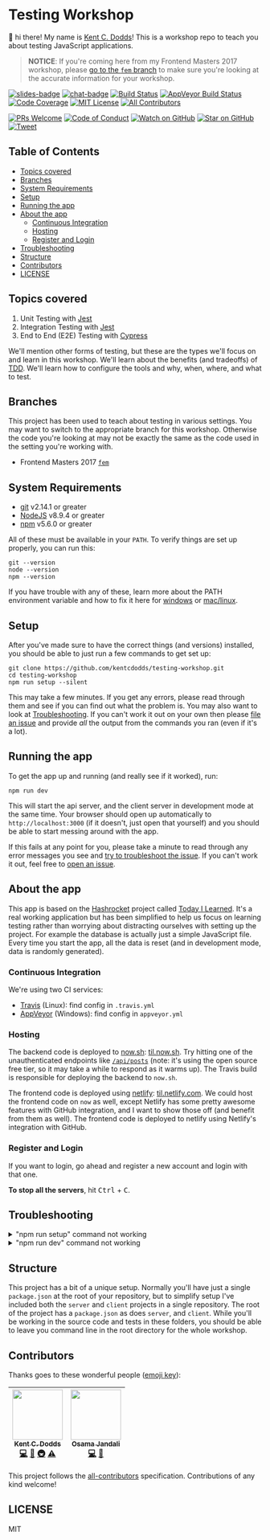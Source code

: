 # Testing Workshop

👋 hi there! My name is [Kent C. Dodds](https://kentcdodds.com)! This is a
workshop repo to teach you about testing JavaScript applications.

> **NOTICE**: If you're coming here from my Frontend Masters 2017 workshop,
> please [go to the `fem` branch](https://github.com/kentcdodds/testing-workshop/tree/fem)
> to make sure you're looking at the accurate information for your workshop.

[![slides-badge][slides-badge]][slides]
[![chat-badge][chat-badge]][chat]
[![Build Status][build-badge]][build]
[![AppVeyor Build Status][win-build-badge]][win-build]
[![Code Coverage][coverage-badge]][coverage]
[![MIT License][license-badge]][license]
[![All Contributors](https://img.shields.io/badge/all_contributors-2-orange.svg?style=flat-square)](#contributors)

[![PRs Welcome][prs-badge]][prs]
[![Code of Conduct][coc-badge]][coc]
[![Watch on GitHub][github-watch-badge]][github-watch]
[![Star on GitHub][github-star-badge]][github-star]
[![Tweet][twitter-badge]][twitter]

## Table of Contents

<!-- START doctoc generated TOC please keep comment here to allow auto update -->

<!-- DON'T EDIT THIS SECTION, INSTEAD RE-RUN doctoc TO UPDATE -->

<!-- DON'T EDIT THIS SECTION, INSTEAD RE-RUN doctoc TO UPDATE -->

* [Topics covered](#topics-covered)
* [Branches](#branches)
* [System Requirements](#system-requirements)
* [Setup](#setup)
* [Running the app](#running-the-app)
* [About the app](#about-the-app)
  * [Continuous Integration](#continuous-integration)
  * [Hosting](#hosting)
  * [Register and Login](#register-and-login)
* [Troubleshooting](#troubleshooting)
* [Structure](#structure)
* [Contributors](#contributors)
* [LICENSE](#license)

<!-- END doctoc generated TOC please keep comment here to allow auto update -->

## Topics covered

1. Unit Testing with [Jest](http://facebook.github.io/jest)
2. Integration Testing with [Jest](http://facebook.github.io/jest)
3. End to End (E2E) Testing with [Cypress](https://www.cypress.io/)

We'll mention other forms of testing, but these are the types we'll focus on and learn in this workshop. We'll learn
about the benefits (and tradeoffs) of [TDD](https://en.wikipedia.org/wiki/Test-driven_development). We'll learn how to
configure the tools and why, when, where, and what to test.

## Branches

This project has been used to teach about testing in various settings. You may
want to switch to the appropriate branch for this workshop. Otherwise the code
you're looking at may not be exactly the same as the code used in the setting
you're working with.

* Frontend Masters 2017 [`fem`](https://github.com/kentcdodds/testing-workshop/tree/fem)

## System Requirements

* [git][git] v2.14.1 or greater
* [NodeJS][node] v8.9.4 or greater
* [npm][npm] v5.6.0 or greater

All of these must be available in your `PATH`. To verify things are set up
properly, you can run this:

```
git --version
node --version
npm --version
```

If you have trouble with any of these, learn more about the PATH environment
variable and how to fix it here for [windows][win-path] or
[mac/linux][mac-path].

## Setup

After you've made sure to have the correct things (and versions) installed, you
should be able to just run a few commands to get set up:

```
git clone https://github.com/kentcdodds/testing-workshop.git
cd testing-workshop
npm run setup --silent
```

This may take a few minutes. If you get any errors, please read through them and
see if you can find out what the problem is. You may also want to look at
[Troubleshooting](#troubleshooting). If you can't work it out on your own then
please [file an issue][issue] and provide _all_ the output from the commands you
ran (even if it's a lot).

## Running the app

To get the app up and running (and really see if it worked), run:

```shell
npm run dev
```

This will start the api server, and the client server in development mode at
the same time. Your browser should open up automatically to
`http://localhost:3000` (if it doesn't, just open that yourself) and you should
be able to start messing around with the app.

<!-- TODO: add a screenshot -->

<!-- Here's what you should be looking at: -->

<!-- <img src="other/conduit-screenshot.png" alt="Conduit Screenshot" title="Conduit Screenshot" width="700" /> -->

If this fails at any point for you, please take a minute to read through any
error messages you see and [try to troubleshoot the issue](#troubleshooting).
If you can't work it out, feel free to [open an issue][issue].

## About the app

This app is based on the [Hashrocket](https://hashrocket.com/) project called
[Today I Learned](https://til.hashrocket.com/). It's a real working application
but has been simplified to help us focus on learning testing rather than
worrying about distracting ourselves with setting up the project. For example
the database is actually just a simple JavaScript file. Every time you start
the app, all the data is reset (and in development mode, data is randomly
generated).

### Continuous Integration

We're using two CI services:

* [Travis][build] (Linux): find config in `.travis.yml`
* [AppVeyor][win-build] (Windows): find config in `appveyor.yml`

### Hosting

The backend code is deployed to [now.sh](https://now.sh):
[til.now.sh](https://til.now.sh). Try hitting one of the unauthenticated
endpoints like [`/api/posts`](https://til.now.sh/api/posts) (note: it's using
the open source free tier, so it may take a while to respond as it warms up).
The Travis build is responsible for deploying the backend to `now.sh`.

The frontend code is deployed using [netlify](https://netlify.com):
[til.netlify.com](https://til.netlify.com). We could host the frontend code
on `now` as well, except Netlify has some pretty awesome features with GitHub
integration, and I want to show those off (and benefit from them as well).
The frontend code is deployed to netlify using Netlify's integration with
GitHub.

### Register and Login

If you want to login, go ahead and register a new account and login with that
one.

**To stop all the servers**, hit <kbd>Ctrl</kbd> + <kbd>C</kbd>.

## Troubleshooting

<details>

<summary>"npm run setup" command not working</summary>

Here's what the setup script does. If it fails, try doing each of these things
individually yourself:

```
# verify your environment will work with the project
node ./scripts/verify

# install dependencies in the root of the repo
npm install

# install dependencies in the api directory
cd api
npm install

# install dependencies in the client directory
cd ../client
npm install

# get back to the root of the repo
cd ..

# verify the project is ready to run
npm run lint
npm run test:coverage
npm run test:e2e
```

If any of those scripts fail, please try to work out what went wrong by the
error message you get. If you still can't work it out, feel free to
[open an issue][issue] with _all_ the output from that script. I will try to
help if I can.

</details>

<details>

<summary>"npm run dev" command not working</summary>

If it doesn't work for you, you can start each of these individually yourself
(in separate terminals):

```
cd server
npm run dev
```

```
cd client
npm run dev
```

If any of those scripts fail, please try to work out what went wrong by the
error message you get. If you still can't work it out, feel free to
[open an issue][issue] with _all_ the output from that script. I will try to
help if I can.

</details>

## Structure

This project has a bit of a unique setup. Normally you'll have just a single
`package.json` at the root of your repository, but to simplify setup I've
included both the `server` and `client` projects in a single repository. The
root of the project has a `package.json` as does `server`, and `client`. While
you'll be working in the source code and tests in these folders, you should be
able to leave you command line in the root directory for the whole workshop.

## Contributors

Thanks goes to these wonderful people ([emoji key](https://github.com/kentcdodds/all-contributors#emoji-key)):

<!-- ALL-CONTRIBUTORS-LIST:START - Do not remove or modify this section -->

<!-- prettier-ignore -->
| [<img src="https://avatars.githubusercontent.com/u/1500684?v=3" width="100px;"/><br /><sub><b>Kent C. Dodds</b></sub>](https://kentcdodds.com)<br />[💻](https://github.com/kentcdodds/testing-workshop/commits?author=kentcdodds "Code") [📖](https://github.com/kentcdodds/testing-workshop/commits?author=kentcdodds "Documentation") [🚇](#infra-kentcdodds "Infrastructure (Hosting, Build-Tools, etc)") [⚠️](https://github.com/kentcdodds/testing-workshop/commits?author=kentcdodds "Tests") | [<img src="https://avatars3.githubusercontent.com/u/13832392?v=4" width="100px;"/><br /><sub><b>Osama Jandali</b></sub>](https://github.com/osamajandali)<br />[💻](https://github.com/kentcdodds/testing-workshop/commits?author=osamajandali "Code") [🎨](#design-osamajandali "Design") |
| :---: | :---: |

<!-- ALL-CONTRIBUTORS-LIST:END -->

This project follows the [all-contributors](https://github.com/kentcdodds/all-contributors) specification. Contributions of any kind welcome!

## LICENSE

MIT

[npm]: https://www.npmjs.com/
[yarn]: https://yarnpkg.com/
[node]: https://nodejs.org
[git]: https://git-scm.com/
[mongo]: https://www.mongodb.com/
[slides]: http://kcd.im/testing-workshop-slides
[slides-badge]: https://cdn.rawgit.com/kentcdodds/custom-badges/2/badges/slides.svg
[chat]: https://gitter.im/kentcdodds/testing-workshop
[chat-badge]: https://img.shields.io/gitter/room/kentcdodds/testing-workshop.js.svg?style=flat-square
[build-badge]: https://img.shields.io/travis/kentcdodds/testing-workshop.svg?style=flat-square
[build]: https://travis-ci.org/kentcdodds/testing-workshop
[dependencyci-badge]: https://dependencyci.com/github/kentcdodds/testing-workshop/badge?style=flat-square
[dependencyci]: https://dependencyci.com/github/kentcdodds/testing-workshop
[license-badge]: https://img.shields.io/badge/license-MIT%20License-blue.svg?style=flat-square
[license]: https://github.com/kentcdodds/testing-workshop/blob/master/LICENSE
[prs-badge]: https://img.shields.io/badge/PRs-welcome-brightgreen.svg?style=flat-square
[prs]: http://makeapullrequest.com
[donate-badge]: https://img.shields.io/badge/$-support-green.svg?style=flat-square
[donate]: http://kcd.im/donate
[coc-badge]: https://img.shields.io/badge/code%20of-conduct-ff69b4.svg?style=flat-square
[coc]: https://github.com/kentcdodds/testing-workshop/blob/master/other/CODE_OF_CONDUCT.md
[github-watch-badge]: https://img.shields.io/github/watchers/kentcdodds/testing-workshop.svg?style=social
[github-watch]: https://github.com/kentcdodds/testing-workshop/watchers
[github-star-badge]: https://img.shields.io/github/stars/kentcdodds/testing-workshop.svg?style=social
[github-star]: https://github.com/kentcdodds/testing-workshop/stargazers
[twitter]: https://twitter.com/intent/tweet?text=Check%20out%20testing-workshop%20by%20@kentcdodds%20https://github.com/kentcdodds/testing-workshop%20%F0%9F%91%8D
[twitter-badge]: https://img.shields.io/twitter/url/https/github.com/kentcdodds/testing-workshop.svg?style=social
[emojis]: https://github.com/kentcdodds/all-contributors#emoji-key
[all-contributors]: https://github.com/kentcdodds/all-contributors
[win-path]: https://www.howtogeek.com/118594/how-to-edit-your-system-path-for-easy-command-line-access/
[mac-path]: http://stackoverflow.com/a/24322978/971592
[issue]: https://github.com/kentcdodds/testing-workshop/issues/new
[win-build-badge]: https://img.shields.io/appveyor/ci/kentcdodds/testing-workshop.svg?style=flat-square
[win-build]: https://ci.appveyor.com/project/kentcdodds/testing-workshop
[coverage-badge]: https://img.shields.io/codecov/c/github/kentcdodds/testing-workshop.svg?style=flat-square
[coverage]: https://codecov.io/github/kentcdodds/testing-workshop
